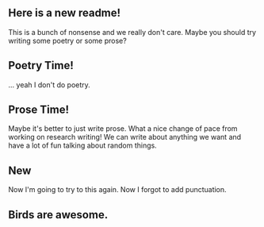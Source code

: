 ## Here is a new readme!

This is a bunch of nonsense and we really don't care. Maybe you should try writing some poetry or some prose?

## Poetry Time!

... yeah I don't do poetry. 

## Prose Time!

Maybe it's better to just write prose. What a nice change of pace from working on research writing! We can write about anything we want and have a lot of fun talking about random things. 

## New

Now I'm going to try to this again. Now I forgot to add punctuation. 

## Birds are awesome.
